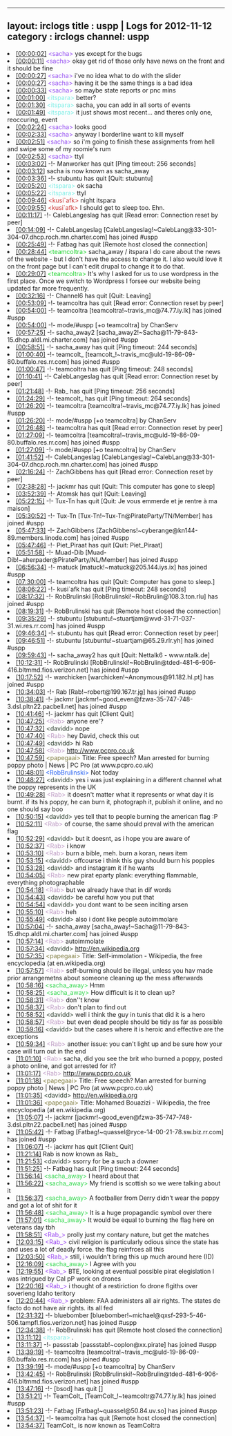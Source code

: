
---
layout: irclogs
title : uspp | Logs for 2012-11-12
category : irclogs
channel: uspp
---
<li class="logitem"><a href="#00:00:02" name="00:00:02" class="time">[00:00:02]</a> <span class="person" style="color:#954ef2">&lt;sacha&gt;</span> yes except for the bugs </li>
<li class="logitem"><a href="#00:00:11" name="00:00:11" class="time">[00:00:11]</a> <span class="person" style="color:#954ef2">&lt;sacha&gt;</span> okay get rid of those only have news on the front and it should be fine </li>
<li class="logitem"><a href="#00:00:27" name="00:00:27" class="time">[00:00:27]</a> <span class="person" style="color:#954ef2">&lt;sacha&gt;</span> i've no idea what to do with the slider </li>
<li class="logitem"><a href="#00:00:27" name="00:00:27" class="time">[00:00:27]</a> <span class="person" style="color:#954ef2">&lt;sacha&gt;</span> having it be the same things is a bad idea </li>
<li class="logitem"><a href="#00:00:33" name="00:00:33" class="time">[00:00:33]</a> <span class="person" style="color:#954ef2">&lt;sacha&gt;</span> so maybe state reports or pnc mins </li>
<li class="logitem"><a href="#00:01:00" name="00:01:00" class="time">[00:01:00]</a> <span class="person" style="color:#7deee6">&lt;itspara&gt;</span> better? </li>
<li class="logitem"><a href="#00:01:30" name="00:01:30" class="time">[00:01:30]</a> <span class="person" style="color:#7deee6">&lt;itspara&gt;</span> sacha, you can add in all sorts of events </li>
<li class="logitem"><a href="#00:01:49" name="00:01:49" class="time">[00:01:49]</a> <span class="person" style="color:#7deee6">&lt;itspara&gt;</span> it just shows most recent... and theres only one, reoccuring, event </li>
<li class="logitem"><a href="#00:02:24" name="00:02:24" class="time">[00:02:24]</a> <span class="person" style="color:#954ef2">&lt;sacha&gt;</span> looks good </li>
<li class="logitem"><a href="#00:02:33" name="00:02:33" class="time">[00:02:33]</a> <span class="person" style="color:#954ef2">&lt;sacha&gt;</span> anyway I borderline want to kill myself </li>
<li class="logitem"><a href="#00:02:51" name="00:02:51" class="time">[00:02:51]</a> <span class="person" style="color:#954ef2">&lt;sacha&gt;</span> so i'm going to finish these assignments from hell and swipe some of my roomie's rum </li>
<li class="logitem"><a href="#00:02:53" name="00:02:53" class="time">[00:02:53]</a> <span class="person" style="color:#954ef2">&lt;sacha&gt;</span> ttyl </li>
<li class="logitem"><a href="#00:03:02" name="00:03:02" class="time">[00:03:02]</a> -!- <span class="quit">Manworker</span> has quit [Ping timeout: 256 seconds] </li>
<li class="logitem"><a href="#00:03:12" name="00:03:12" class="time">[00:03:12]</a> <span class="nick">sacha</span> is now known as <span class="nick">sacha_away</span> </li>
<li class="logitem"><a href="#00:03:36" name="00:03:36" class="time">[00:03:36]</a> -!- <span class="quit">stubuntu</span> has quit [Quit: stubuntu] </li>
<li class="logitem"><a href="#00:05:20" name="00:05:20" class="time">[00:05:20]</a> <span class="person" style="color:#7deee6">&lt;itspara&gt;</span> ok sacha </li>
<li class="logitem"><a href="#00:05:22" name="00:05:22" class="time">[00:05:22]</a> <span class="person" style="color:#7deee6">&lt;itspara&gt;</span> ttyl </li>
<li class="logitem"><a href="#00:09:46" name="00:09:46" class="time">[00:09:46]</a> <span class="person" style="color:#cb3332">&lt;kusi`afk&gt;</span> night itspara  </li>
<li class="logitem"><a href="#00:09:55" name="00:09:55" class="time">[00:09:55]</a> <span class="person" style="color:#cb3332">&lt;kusi`afk&gt;</span> I should get to sleep too. Ehn. </li>
<li class="logitem"><a href="#00:11:17" name="00:11:17" class="time">[00:11:17]</a> -!- <span class="quit">CalebLangeslag</span> has quit [Read error: Connection reset by peer] </li>
<li class="logitem"><a href="#00:14:09" name="00:14:09" class="time">[00:14:09]</a> -!- <span class="join">CalebLangeslag</span> [CalebLangeslag!~CalebLang@33-301-304-07.dhcp.roch.mn.charter.com] has joined #uspp </li>
<li class="logitem"><a href="#00:25:49" name="00:25:49" class="time">[00:25:49]</a> -!- <span class="quit">Fatbag</span> has quit [Remote host closed the connection] </li>
<li class="logitem"><a href="#00:28:44" name="00:28:44" class="time">[00:28:44]</a> <span class="person" style="color:#1bd32b">&lt;teamcoltra&gt;</span> sacha_away / itspara I do care about the news of the website - but I don't have the access to change it. I also would love it on the front page but I can't edit drupal to change it to do that. </li>
<li class="logitem"><a href="#00:29:07" name="00:29:07" class="time">[00:29:07]</a> <span class="person" style="color:#1bd32b">&lt;teamcoltra&gt;</span> It's why I asked for us to use wordpress in the first place. Once we switch to Wordpress I forsee our website being updated far more frequently. </li>
<li class="logitem"><a href="#00:32:16" name="00:32:16" class="time">[00:32:16]</a> -!- <span class="quit">Channel6</span> has quit [Quit: Leaving] </li>
<li class="logitem"><a href="#00:53:09" name="00:53:09" class="time">[00:53:09]</a> -!- <span class="quit">teamcoltra</span> has quit [Read error: Connection reset by peer] </li>
<li class="logitem"><a href="#00:54:00" name="00:54:00" class="time">[00:54:00]</a> -!- <span class="join">teamcoltra</span> [teamcoltra!~travis_mc@74.77.iy.lk] has joined #uspp </li>
<li class="logitem"><a href="#00:54:00" name="00:54:00" class="time">[00:54:00]</a> -!- mode/<span class="mode">#uspp</span> [+o teamcoltra] by ChanServ </li>
<li class="logitem"><a href="#00:57:25" name="00:57:25" class="time">[00:57:25]</a> -!- <span class="join">sacha_away2</span> [sacha_away2!~Sacha@11-79-843-15.dhcp.aldl.mi.charter.com] has joined #uspp </li>
<li class="logitem"><a href="#00:58:51" name="00:58:51" class="time">[00:58:51]</a> -!- <span class="quit">sacha_away</span> has quit [Ping timeout: 244 seconds] </li>
<li class="logitem"><a href="#01:00:40" name="01:00:40" class="time">[01:00:40]</a> -!- <span class="join">teamcolt_</span> [teamcolt_!~travis_mc@uld-19-86-09-80.buffalo.res.rr.com] has joined #uspp </li>
<li class="logitem"><a href="#01:00:47" name="01:00:47" class="time">[01:00:47]</a> -!- <span class="quit">teamcoltra</span> has quit [Ping timeout: 248 seconds] </li>
<li class="logitem"><a href="#01:10:41" name="01:10:41" class="time">[01:10:41]</a> -!- <span class="quit">CalebLangeslag</span> has quit [Read error: Connection reset by peer] </li>
<li class="logitem"><a href="#01:21:48" name="01:21:48" class="time">[01:21:48]</a> -!- <span class="quit">Rab_</span> has quit [Ping timeout: 256 seconds] </li>
<li class="logitem"><a href="#01:24:29" name="01:24:29" class="time">[01:24:29]</a> -!- <span class="quit">teamcolt_</span> has quit [Ping timeout: 264 seconds] </li>
<li class="logitem"><a href="#01:26:20" name="01:26:20" class="time">[01:26:20]</a> -!- <span class="join">teamcoltra</span> [teamcoltra!~travis_mc@74.77.iy.lk] has joined #uspp </li>
<li class="logitem"><a href="#01:26:20" name="01:26:20" class="time">[01:26:20]</a> -!- mode/<span class="mode">#uspp</span> [+o teamcoltra] by ChanServ </li>
<li class="logitem"><a href="#01:26:48" name="01:26:48" class="time">[01:26:48]</a> -!- <span class="quit">teamcoltra</span> has quit [Read error: Connection reset by peer] </li>
<li class="logitem"><a href="#01:27:09" name="01:27:09" class="time">[01:27:09]</a> -!- <span class="join">teamcoltra</span> [teamcoltra!~travis_mc@uld-19-86-09-80.buffalo.res.rr.com] has joined #uspp </li>
<li class="logitem"><a href="#01:27:09" name="01:27:09" class="time">[01:27:09]</a> -!- mode/<span class="mode">#uspp</span> [+o teamcoltra] by ChanServ </li>
<li class="logitem"><a href="#01:41:52" name="01:41:52" class="time">[01:41:52]</a> -!- <span class="join">CalebLangeslag</span> [CalebLangeslag!~CalebLang@33-301-304-07.dhcp.roch.mn.charter.com] has joined #uspp </li>
<li class="logitem"><a href="#02:16:24" name="02:16:24" class="time">[02:16:24]</a> -!- <span class="quit">ZachGibbens</span> has quit [Read error: Connection reset by peer] </li>
<li class="logitem"><a href="#02:38:28" name="02:38:28" class="time">[02:38:28]</a> -!- <span class="quit">jackmr</span> has quit [Quit: This computer has gone to sleep] </li>
<li class="logitem"><a href="#03:52:39" name="03:52:39" class="time">[03:52:39]</a> -!- <span class="quit">Atomsk</span> has quit [Quit: Leaving] </li>
<li class="logitem"><a href="#05:22:15" name="05:22:15" class="time">[05:22:15]</a> -!- <span class="quit">Tux-Tn</span> has quit [Quit: Je vous emmerde et je rentre à ma maison] </li>
<li class="logitem"><a href="#05:30:52" name="05:30:52" class="time">[05:30:52]</a> -!- <span class="join">Tux-Tn</span> [Tux-Tn!~Tux-Tn@PirateParty/TN/Member] has joined #uspp </li>
<li class="logitem"><a href="#05:47:33" name="05:47:33" class="time">[05:47:33]</a> -!- <span class="join">ZachGibbens</span> [ZachGibbens!~cyberange@kn144-89.members.linode.com] has joined #uspp </li>
<li class="logitem"><a href="#05:47:46" name="05:47:46" class="time">[05:47:46]</a> -!- <span class="quit">Piet_Piraat</span> has quit [Quit: Piet_Piraat] </li>
<li class="logitem"><a href="#05:51:58" name="05:51:58" class="time">[05:51:58]</a> -!- <span class="join">Muad-Dib</span> [Muad-Dib!~aherpader@PirateParty/NL/Member] has joined #uspp </li>
<li class="logitem"><a href="#06:56:34" name="06:56:34" class="time">[06:56:34]</a> -!- <span class="join">matuck</span> [matuck!~matuck@205.144.iys.ix] has joined #uspp </li>
<li class="logitem"><a href="#07:30:00" name="07:30:00" class="time">[07:30:00]</a> -!- <span class="quit">teamcoltra</span> has quit [Quit: Computer has gone to sleep.] </li>
<li class="logitem"><a href="#08:06:22" name="08:06:22" class="time">[08:06:22]</a> -!- <span class="quit">kusi`afk</span> has quit [Ping timeout: 248 seconds] </li>
<li class="logitem"><a href="#08:17:32" name="08:17:32" class="time">[08:17:32]</a> -!- <span class="join">RobBrulinski</span> [RobBrulinski!~RobBrulin@108.3.ton.rlu] has joined #uspp </li>
<li class="logitem"><a href="#08:19:31" name="08:19:31" class="time">[08:19:31]</a> -!- <span class="quit">RobBrulinski</span> has quit [Remote host closed the connection] </li>
<li class="logitem"><a href="#09:35:29" name="09:35:29" class="time">[09:35:29]</a> -!- <span class="join">stubuntu</span> [stubuntu!~stuartjam@wvd-31-71-037-31.wi.res.rr.com] has joined #uspp </li>
<li class="logitem"><a href="#09:46:34" name="09:46:34" class="time">[09:46:34]</a> -!- <span class="quit">stubuntu</span> has quit [Read error: Connection reset by peer] </li>
<li class="logitem"><a href="#09:46:51" name="09:46:51" class="time">[09:46:51]</a> -!- <span class="join">stubuntu</span> [stubuntu!~stuartjam@65.29.rlr.yh] has joined #uspp </li>
<li class="logitem"><a href="#09:59:43" name="09:59:43" class="time">[09:59:43]</a> -!- <span class="quit">sacha_away2</span> has quit [Quit: Nettalk6 - www.ntalk.de] </li>
<li class="logitem"><a href="#10:12:31" name="10:12:31" class="time">[10:12:31]</a> -!- <span class="join">RobBrulinski</span> [RobBrulinski!~RobBrulin@tded-481-6-906-416.bltmmd.fios.verizon.net] has joined #uspp </li>
<li class="logitem"><a href="#10:17:52" name="10:17:52" class="time">[10:17:52]</a> -!- <span class="join">warchicken</span> [warchicken!~Anonymous@91.182.hl.pt] has joined #uspp </li>
<li class="logitem"><a href="#10:34:03" name="10:34:03" class="time">[10:34:03]</a> -!- <span class="join">Rab</span> [Rab!~robert@199.167.tr.jg] has joined #uspp </li>
<li class="logitem"><a href="#10:38:41" name="10:38:41" class="time">[10:38:41]</a> -!- <span class="join">jackmr</span> [jackmr!~good_even@fzwa-35-747-748-3.dsl.pltn22.pacbell.net] has joined #uspp </li>
<li class="logitem"><a href="#10:41:46" name="10:41:46" class="time">[10:41:46]</a> -!- <span class="quit">jackmr</span> has quit [Client Quit] </li>
<li class="logitem"><a href="#10:47:25" name="10:47:25" class="time">[10:47:25]</a> <span class="person" style="color:#be9bc4">&lt;Rab&gt;</span> anyone ere'? </li>
<li class="logitem"><a href="#10:47:32" name="10:47:32" class="time">[10:47:32]</a> <span class="person" style="color:#2d3f2f">&lt;davidd&gt;</span> nope </li>
<li class="logitem"><a href="#10:47:40" name="10:47:40" class="time">[10:47:40]</a> <span class="person" style="color:#be9bc4">&lt;Rab&gt;</span> hey David, check this out </li>
<li class="logitem"><a href="#10:47:49" name="10:47:49" class="time">[10:47:49]</a> <span class="person" style="color:#2d3f2f">&lt;davidd&gt;</span> hi Rab </li>
<li class="logitem"><a href="#10:47:58" name="10:47:58" class="time">[10:47:58]</a> <span class="person" style="color:#be9bc4">&lt;Rab&gt;</span> <a href="http://www.pcpro.co.uk/news/378070/free-speech-man-arrested-for-burning-poppy-photo" target="_blank">http://www.pcpro.co.uk</a> </li>
<li class="logitem"><a href="#10:47:59" name="10:47:59" class="time">[10:47:59]</a> <span class="person" style="color:#817e41">&lt;papegaai&gt;</span> Title: Free speech? Man arrested for burning poppy photo | News | PC Pro (at www.pcpro.co.uk) </li>
<li class="logitem"><a href="#10:48:01" name="10:48:01" class="time">[10:48:01]</a> <span class="person" style="color:#2661f3">&lt;RobBrulinski&gt;</span> Not today </li>
<li class="logitem"><a href="#10:48:27" name="10:48:27" class="time">[10:48:27]</a> <span class="person" style="color:#2d3f2f">&lt;davidd&gt;</span> yes i was just explaining in a different channel what the poppy represents in the UK </li>
<li class="logitem"><a href="#10:49:28" name="10:49:28" class="time">[10:49:28]</a> <span class="person" style="color:#be9bc4">&lt;Rab&gt;</span> it doesn't matter what it represents or what day it is burnt. if its his poppy, he can burn it, photograph it, publish it online, and no one should say boo </li>
<li class="logitem"><a href="#10:50:15" name="10:50:15" class="time">[10:50:15]</a> <span class="person" style="color:#2d3f2f">&lt;davidd&gt;</span> yes tell that to people burning the american flag :P </li>
<li class="logitem"><a href="#10:52:11" name="10:52:11" class="time">[10:52:11]</a> <span class="person" style="color:#be9bc4">&lt;Rab&gt;</span> of course, the same should preval with the american flag </li>
<li class="logitem"><a href="#10:52:29" name="10:52:29" class="time">[10:52:29]</a> <span class="person" style="color:#2d3f2f">&lt;davidd&gt;</span> but it doesnt, as i hope you are aware of </li>
<li class="logitem"><a href="#10:52:37" name="10:52:37" class="time">[10:52:37]</a> <span class="person" style="color:#be9bc4">&lt;Rab&gt;</span> i know </li>
<li class="logitem"><a href="#10:53:10" name="10:53:10" class="time">[10:53:10]</a> <span class="person" style="color:#be9bc4">&lt;Rab&gt;</span> burn a bible, meh. burn a koran, news item </li>
<li class="logitem"><a href="#10:53:15" name="10:53:15" class="time">[10:53:15]</a> <span class="person" style="color:#2d3f2f">&lt;davidd&gt;</span> offcourse i think this guy should burn his poppies </li>
<li class="logitem"><a href="#10:53:28" name="10:53:28" class="time">[10:53:28]</a> <span class="person" style="color:#2d3f2f">&lt;davidd&gt;</span> and instagram it if he wants </li>
<li class="logitem"><a href="#10:54:05" name="10:54:05" class="time">[10:54:05]</a> <span class="person" style="color:#be9bc4">&lt;Rab&gt;</span> new pirat eparty plank: everything flammable, everything photographable </li>
<li class="logitem"><a href="#10:54:18" name="10:54:18" class="time">[10:54:18]</a> <span class="person" style="color:#be9bc4">&lt;Rab&gt;</span> but we already have that in dif words </li>
<li class="logitem"><a href="#10:54:43" name="10:54:43" class="time">[10:54:43]</a> <span class="person" style="color:#2d3f2f">&lt;davidd&gt;</span> be careful how you put that </li>
<li class="logitem"><a href="#10:54:54" name="10:54:54" class="time">[10:54:54]</a> <span class="person" style="color:#2d3f2f">&lt;davidd&gt;</span> you dont want to be seen inciting arsen </li>
<li class="logitem"><a href="#10:55:10" name="10:55:10" class="time">[10:55:10]</a> <span class="person" style="color:#be9bc4">&lt;Rab&gt;</span> heh </li>
<li class="logitem"><a href="#10:55:49" name="10:55:49" class="time">[10:55:49]</a> <span class="person" style="color:#2d3f2f">&lt;davidd&gt;</span> also i dont like people autoimmolare </li>
<li class="logitem"><a href="#10:57:04" name="10:57:04" class="time">[10:57:04]</a> -!- <span class="join">sacha_away</span> [sacha_away!~Sacha@11-79-843-15.dhcp.aldl.mi.charter.com] has joined #uspp </li>
<li class="logitem"><a href="#10:57:14" name="10:57:14" class="time">[10:57:14]</a> <span class="person" style="color:#be9bc4">&lt;Rab&gt;</span> autoimmolate </li>
<li class="logitem"><a href="#10:57:34" name="10:57:34" class="time">[10:57:34]</a> <span class="person" style="color:#2d3f2f">&lt;davidd&gt;</span> <a href="http://en.wikipedia.org/wiki/Self-immolation" target="_blank">http://en.wikipedia.org</a> </li>
<li class="logitem"><a href="#10:57:35" name="10:57:35" class="time">[10:57:35]</a> <span class="person" style="color:#817e41">&lt;papegaai&gt;</span> Title: Self-immolation - Wikipedia, the free encyclopedia (at en.wikipedia.org) </li>
<li class="logitem"><a href="#10:57:57" name="10:57:57" class="time">[10:57:57]</a> <span class="person" style="color:#be9bc4">&lt;Rab&gt;</span> self-burning should be illegal, unless you hav made prior arrangemetns about someone cleaning up the mess afterwards </li>
<li class="logitem"><a href="#10:58:16" name="10:58:16" class="time">[10:58:16]</a> <span class="person" style="color:#34d84f">&lt;sacha_away&gt;</span> Hmm </li>
<li class="logitem"><a href="#10:58:25" name="10:58:25" class="time">[10:58:25]</a> <span class="person" style="color:#34d84f">&lt;sacha_away&gt;</span> How difficult is it to clean up? </li>
<li class="logitem"><a href="#10:58:31" name="10:58:31" class="time">[10:58:31]</a> <span class="person" style="color:#be9bc4">&lt;Rab&gt;</span> don''t know </li>
<li class="logitem"><a href="#10:58:37" name="10:58:37" class="time">[10:58:37]</a> <span class="person" style="color:#be9bc4">&lt;Rab&gt;</span> don't plan to find out </li>
<li class="logitem"><a href="#10:58:52" name="10:58:52" class="time">[10:58:52]</a> <span class="person" style="color:#2d3f2f">&lt;davidd&gt;</span> well i think the guy in tunis that did it is a hero </li>
<li class="logitem"><a href="#10:58:57" name="10:58:57" class="time">[10:58:57]</a> <span class="person" style="color:#be9bc4">&lt;Rab&gt;</span> but even dead people should be tidy as far as possible </li>
<li class="logitem"><a href="#10:59:16" name="10:59:16" class="time">[10:59:16]</a> <span class="person" style="color:#2d3f2f">&lt;davidd&gt;</span> but the cases where it is heroic and effective are the exceptions </li>
<li class="logitem"><a href="#10:59:34" name="10:59:34" class="time">[10:59:34]</a> <span class="person" style="color:#be9bc4">&lt;Rab&gt;</span> another issue: you can't light up and be sure how your case will turn out in the end </li>
<li class="logitem"><a href="#11:01:10" name="11:01:10" class="time">[11:01:10]</a> <span class="person" style="color:#be9bc4">&lt;Rab&gt;</span> sacha, did you see the brit who burned a poppy, posted a photo online, and got arrested for it? </li>
<li class="logitem"><a href="#11:01:17" name="11:01:17" class="time">[11:01:17]</a> <span class="person" style="color:#be9bc4">&lt;Rab&gt;</span> <a href="http://www.pcpro.co.uk/news/378070/free-speech-man-arrested-for-burning-poppy-photo" target="_blank">http://www.pcpro.co.uk</a> </li>
<li class="logitem"><a href="#11:01:18" name="11:01:18" class="time">[11:01:18]</a> <span class="person" style="color:#817e41">&lt;papegaai&gt;</span> Title: Free speech? Man arrested for burning poppy photo | News | PC Pro (at www.pcpro.co.uk) </li>
<li class="logitem"><a href="#11:01:35" name="11:01:35" class="time">[11:01:35]</a> <span class="person" style="color:#2d3f2f">&lt;davidd&gt;</span> <a href="http://en.wikipedia.org/wiki/Mohamed_Bouazizi" target="_blank">http://en.wikipedia.org</a> </li>
<li class="logitem"><a href="#11:01:36" name="11:01:36" class="time">[11:01:36]</a> <span class="person" style="color:#817e41">&lt;papegaai&gt;</span> Title: Mohamed Bouazizi - Wikipedia, the free encyclopedia (at en.wikipedia.org) </li>
<li class="logitem"><a href="#11:05:07" name="11:05:07" class="time">[11:05:07]</a> -!- <span class="join">jackmr</span> [jackmr!~good_even@fzwa-35-747-748-3.dsl.pltn22.pacbell.net] has joined #uspp </li>
<li class="logitem"><a href="#11:05:42" name="11:05:42" class="time">[11:05:42]</a> -!- <span class="join">Fatbag</span> [Fatbag!~quassel@ryce-14-00-21-78.sw.biz.rr.com] has joined #uspp </li>
<li class="logitem"><a href="#11:06:07" name="11:06:07" class="time">[11:06:07]</a> -!- <span class="quit">jackmr</span> has quit [Client Quit] </li>
<li class="logitem"><a href="#11:21:14" name="11:21:14" class="time">[11:21:14]</a> <span class="nick">Rab</span> is now known as <span class="nick">Rab_</span> </li>
<li class="logitem"><a href="#11:21:53" name="11:21:53" class="time">[11:21:53]</a> <span class="person" style="color:#2d3f2f">&lt;davidd&gt;</span> ssorry for be a such a downer  </li>
<li class="logitem"><a href="#11:51:25" name="11:51:25" class="time">[11:51:25]</a> -!- <span class="quit">Fatbag</span> has quit [Ping timeout: 244 seconds] </li>
<li class="logitem"><a href="#11:56:14" name="11:56:14" class="time">[11:56:14]</a> <span class="person" style="color:#34d84f">&lt;sacha_away&gt;</span> I heard about that </li>
<li class="logitem"><a href="#11:56:22" name="11:56:22" class="time">[11:56:22]</a> <span class="person" style="color:#34d84f">&lt;sacha_away&gt;</span> My friend is scottish so we were talking about it </li>
<li class="logitem"><a href="#11:56:37" name="11:56:37" class="time">[11:56:37]</a> <span class="person" style="color:#34d84f">&lt;sacha_away&gt;</span> A footballer from Derry didn't wear the poppy and got a lot of shit for it </li>
<li class="logitem"><a href="#11:56:48" name="11:56:48" class="time">[11:56:48]</a> <span class="person" style="color:#34d84f">&lt;sacha_away&gt;</span> It is a huge propagandic symbol over there </li>
<li class="logitem"><a href="#11:57:01" name="11:57:01" class="time">[11:57:01]</a> <span class="person" style="color:#34d84f">&lt;sacha_away&gt;</span> It would be equal to burning the flag here on veterans day tbh </li>
<li class="logitem"><a href="#11:58:51" name="11:58:51" class="time">[11:58:51]</a> <span class="person" style="color:#9742f1">&lt;Rab_&gt;</span> prolly just my contary nature, but get the matches </li>
<li class="logitem"><a href="#12:03:15" name="12:03:15" class="time">[12:03:15]</a> <span class="person" style="color:#9742f1">&lt;Rab_&gt;</span> civil religion is particularly odious since the state has and uses a lot of deadly force. the flag reinfrces all this </li>
<li class="logitem"><a href="#12:03:50" name="12:03:50" class="time">[12:03:50]</a> <span class="person" style="color:#9742f1">&lt;Rab_&gt;</span> still, i wouldn't bring this up much around here (ID) </li>
<li class="logitem"><a href="#12:16:09" name="12:16:09" class="time">[12:16:09]</a> <span class="person" style="color:#34d84f">&lt;sacha_away&gt;</span> I Agree with you </li>
<li class="logitem"><a href="#12:19:55" name="12:19:55" class="time">[12:19:55]</a> <span class="person" style="color:#9742f1">&lt;Rab_&gt;</span> BTE, looking at eventual possible pirat elegislation I was intrigued by Cal pP work on drones </li>
<li class="logitem"><a href="#12:20:16" name="12:20:16" class="time">[12:20:16]</a> <span class="person" style="color:#9742f1">&lt;Rab_&gt;</span> i thought of a restiriction fo drone flgiths over soverieng Idaho teritory </li>
<li class="logitem"><a href="#12:20:44" name="12:20:44" class="time">[12:20:44]</a> <span class="person" style="color:#9742f1">&lt;Rab_&gt;</span> problem: FAA administers all air rights. The states de facto do not have air rights. its all fed </li>
<li class="logitem"><a href="#12:31:32" name="12:31:32" class="time">[12:31:32]</a> -!- <span class="join">bluebomber</span> [bluebomber!~michael@qxsf-293-5-46-506.tampfl.fios.verizon.net] has joined #uspp </li>
<li class="logitem"><a href="#12:34:38" name="12:34:38" class="time">[12:34:38]</a> -!- <span class="quit">RobBrulinski</span> has quit [Remote host closed the connection] </li>
<li class="logitem"><a href="#13:11:12" name="13:11:12" class="time">[13:11:12]</a> <span class="person" style="color:#7deee6">&lt;itspara&gt;</span> . </li>
<li class="logitem"><a href="#13:11:37" name="13:11:37" class="time">[13:11:37]</a> -!- <span class="join">passstab</span> [passstab!~coplon@xx.pirate] has joined #uspp </li>
<li class="logitem"><a href="#13:39:19" name="13:39:19" class="time">[13:39:19]</a> -!- <span class="join">teamcoltra</span> [teamcoltra!~travis_mc@uld-19-86-09-80.buffalo.res.rr.com] has joined #uspp </li>
<li class="logitem"><a href="#13:39:19" name="13:39:19" class="time">[13:39:19]</a> -!- mode/<span class="mode">#uspp</span> [+o teamcoltra] by ChanServ </li>
<li class="logitem"><a href="#13:42:45" name="13:42:45" class="time">[13:42:45]</a> -!- <span class="join">RobBrulinski</span> [RobBrulinski!~RobBrulin@tded-481-6-906-416.bltmmd.fios.verizon.net] has joined #uspp </li>
<li class="logitem"><a href="#13:47:16" name="13:47:16" class="time">[13:47:16]</a> -!- <span class="quit">[bsod]</span> has quit [] </li>
<li class="logitem"><a href="#13:51:21" name="13:51:21" class="time">[13:51:21]</a> -!- <span class="join">TeamColt_</span> [TeamColt_!~teamcoltr@74.77.iy.lk] has joined #uspp </li>
<li class="logitem"><a href="#13:51:23" name="13:51:23" class="time">[13:51:23]</a> -!- <span class="join">Fatbag</span> [Fatbag!~quassel@50.84.uv.so] has joined #uspp </li>
<li class="logitem"><a href="#13:54:37" name="13:54:37" class="time">[13:54:37]</a> -!- <span class="quit">teamcoltra</span> has quit [Remote host closed the connection] </li>
<li class="logitem"><a href="#13:54:37" name="13:54:37" class="time">[13:54:37]</a> <span class="nick">TeamColt_</span> is now known as <span class="nick">TeamColtra</span> </li>


